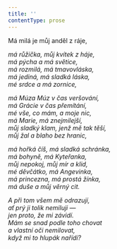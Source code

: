 ```yaml
---
title: ''
contentType: prose
---
```


<section>

Má milá je můj anděl z ráje,

_má růžička, můj kvítek z háje,  
má pýcha a má světice,  
má rozmilá, má tmavovláska,  
má jediná, má sladká láska,  
mé srdce a má zornice,_

</section>

<section>

_má Múza Múz v čas veršování,  
má Grácie v čas přemítání,  
mé vše, co mám, a moje nic,  
má Marie, má znejmilejší,  
můj sladký klam, jenž mě tak těší,  
můj žal a blaho bez hranic,_

</section>

<section>

_má hořká číš, má sladká schránka,  
má bohyně, má Kyteřanka,  
můj nepokoj, můj mír a klid,  
mé děvčátko, má Angevinka,  
má princezna, má prostá žínka,  
má duše a můj věrný cit._

</section>

<section>

_A při tom všem mě odrazují,  
ať prý ji tolik nemiluji —  
jen proto, že mi závidí.  
Mám se snad podle toho chovat  
a vlastní oči nemilovat,  
když mi to hlupák nařídí?_

</section>
